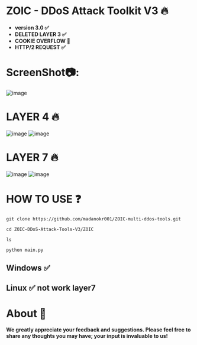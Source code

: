 # ZOIC - DDoS Attack Toolkit V3 🔥

- **version 3.0 ✅**
- **DELETED LAYER 3 ✅**
- **COOKIE OVERFLOW 🍪**
- **HTTP/2 REQUEST ✅**
  
# ScreenShot📷:
![image](https://github.com/user-attachments/assets/a85813ab-55c5-4a94-b69c-edb91d6b0982)


# LAYER 4 🔥
![image](https://github.com/user-attachments/assets/a49b98e1-1339-42ba-af30-8e15e0f60df3)
![image](https://github.com/user-attachments/assets/930db738-f241-42de-82dc-80f75b9ad48b)





# LAYER 7 🔥
![image](https://github.com/user-attachments/assets/d80f08dd-cd10-44ba-b869-501ebfa7bfd4)
![image](https://github.com/user-attachments/assets/f2fe744f-a00f-4749-a979-291ac611fd11)



# HOW TO USE ❓
```
git clone https://github.com/madanokr001/ZOIC-multi-ddos-tools.git
```
```
cd ZOIC-DDoS-Attack-Tools-V3/ZOIC
```
```
ls
```
```
python main.py
```

## Windows ✅
## Linux ✅ not work layer7

# About 🤑
**We greatly appreciate your feedback and suggestions. Please feel free to share any thoughts you may have; your input is invaluable to us!**






